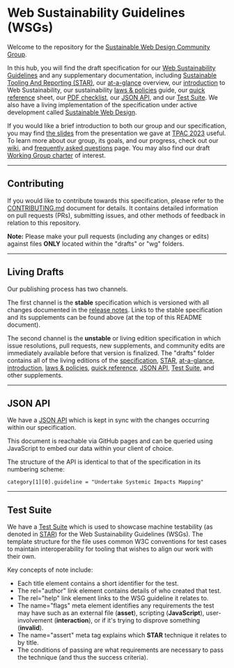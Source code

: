 # Web Sustainability Guidelines (WSGs)

Welcome to the repository for the [Sustainable Web Design Community Group](https://www.w3.org/community/sustyweb/).

In this hub, you will find the draft specification for our [Web Sustainability Guidelines](https://w3c.github.io/sustyweb/) and any supplementary documentation, including [Sustainable Tooling And Reporting (STAR)](https://w3c.github.io/sustyweb/star.html), our [at-a-glance](https://w3c.github.io/sustyweb/glance.html) overview, our [introduction](https://w3c.github.io/sustyweb/intro.html) to Web Sustainability, our sustainability [laws & policies](https://w3c.github.io/sustyweb/drafts/policies.html) guide, our [quick reference](https://w3c.github.io/sustyweb/quickref.html) sheet, our [PDF checklist](https://w3c.github.io/sustyweb/checklist.pdf), our [JSON API](https://w3c.github.io/sustyweb/guidelines.json), and our [Test Suite](https://github.com/w3c/sustyweb/tree/main/test-suite). We also have a living implementation of the specification under active development called [Sustainable Web Design](https://sustainablewebdesign.org/).

If you would like a brief introduction to both our group and our specification, you may find [the slides](https://w3c.github.io/sustyweb/TPAC_Slides.pdf) from the presentation we gave at [TPAC 2023](https://www.w3.org/2023/09/breakouts/recording-32.html) useful. To learn more about our group, its goals, and our progress, check out our [wiki](https://www.w3.org/community/sustyweb/wiki/Main_Page), and [frequently asked questions](https://www.w3.org/community/sustyweb/wiki/Frequently_Asked_Questions) page. You may also find our draft [Working Group charter](https://w3c.github.io/sustyweb/wg/charter.html) of interest.

---

## Contributing

If you would like to contribute towards this specification, please refer to the [CONTRIBUTING.md](CONTRIBUTING.md) document for details. It contains detailed information on pull requests (PRs), submitting issues, and other methods of feedback in relation to this repository.

**Note:** Please make your pull requests (including any changes or edits) against files **ONLY** located within the "drafts" or "wg" folders.

---

## Living Drafts

Our publishing process has two channels.

The first channel is the **stable** specification which is versioned with all changes documented in the [release notes](https://github.com/w3c/sustyweb/releases). Links to the stable specification and its supplements can be found above (at the top of this README document).

The second channel is the **unstable** or living edition specification in which issue resolutions, pull requests, new supplements, and community edits are immediately available before that version is finalized. The "drafts" folder contains all of the living editions of the [specification](https://w3c.github.io/sustyweb/drafts/), [STAR](https://w3c.github.io/sustyweb/drafts/star.html), [at-a-glance](https://w3c.github.io/sustyweb/drafts/glance.html), [introduction](https://w3c.github.io/sustyweb/drafts/intro.html), [laws & policies](https://w3c.github.io/sustyweb/drafts/policies.html), [quick reference](https://w3c.github.io/sustyweb/drafts/quickref.html), [JSON API](https://w3c.github.io/sustyweb/drafts/guidelines.json), [Test Suite](https://github.com/w3c/sustyweb/tree/main/drafts/test-suite), and other supplements.

---

## JSON API

We have a [JSON API](https://w3c.github.io/sustyweb/guidelines.json) which is kept in sync with the changes occurring within our specification.

This document is reachable via GitHub pages and can be queried using JavaScript to embed our data within your client of choice.

The structure of the API is identical to that of the specification in its numbering scheme:

`category[1][0].guideline = "Undertake Systemic Impacts Mapping"`

---

## Test Suite

We have a [Test Suite](https://github.com/w3c/sustyweb/tree/main/test-suite) which is used to showcase machine testability (as denoted in [STAR](https://w3c.github.io/sustyweb/star.html)) for the Web Sustainability Guidelines (WSGs). The template structure for the file uses common W3C conventions for test cases to maintain interoperability for tooling that wishes to align our work with their own.

Key concepts of note include:
- Each title element contains a short identifier for the test.
- The rel="author" link element contains details of who created that test.
- The rel="help" link element links to the WSG guideline it relates to.
- The name="flags" meta element identifies any requirements the test may have such as an external file (**asset**), scripting (**JavaScript**), user-involvement (**interaction**), or if it's trying to disprove something (**invalid**).
- The name="assert" meta tag explains which **STAR** technique it relates to by title.
- The conditions of passing are what requirements are necessary to pass the technique (and thus the success criteria).